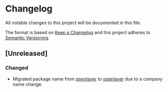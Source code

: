 # Changelog

All notable changes to this project will be documented in this file.

The format is based on [Keep a Changelog](http://keepachangelog.com/en/1.0.0/)
and this project adheres to [Semantic Versioning](http://semver.org/spec/v2.0.0.html).

## [Unreleased]

### Changed

* Migrated package name from [openlayer](https://pypi.org/project/openlayer/) to [openlayer](https://pypi.org/project/openlayer/) due to a company name change.
